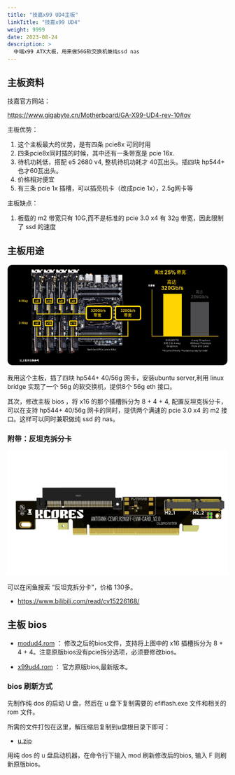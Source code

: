 ```yaml
---
title: "技嘉x99 UD4主板"
linkTitle: "技嘉x99 UD4"
weight: 9999
date: 2023-08-24
description: >
  中端x99 ATX大板，用来做56G软交换机兼纯ssd nas
---
```




## 主板资料

技嘉官方网站：

https://www.gigabyte.cn/Motherboard/GA-X99-UD4-rev-10#ov

主板优势：

1. 这个主板最大的优势，是有四条 pcie8x 可同时用
2. 四条pcie8x同时插的时候，其中还有一条带宽是 pcie 16x. 
3. 待机功耗低，搭配 e5 2680 v4, 整机待机功耗才 40瓦出头。插四块 hp544+ 也才60瓦出头。
4. 价格相对便宜
5. 有三条 pcie 1x 插槽，可以插亮机卡（改成pcie 1x），2.5g网卡等

主板缺点：

1. 板载的 m2 带宽只有 10G,而不是标准的 pcie 3.0 x4 有 32g 带宽，因此限制了 ssd 的速度

## 主板用途



![pcie](images/pcie.png)

我用这个主板，插了四块 hp544+ 40/56g 网卡，安装ubuntu server,利用 linux bridge 实现了一个 56g 的软交换机，提供8个 56g eth 接口。

其次，修改主板 bios ，将 x16 的那个插槽拆分为 8 + 4 + 4, 配置反坦克拆分卡，可以在支持 hp544+ 40/56g 网卡的同时，提供两个满速的 pcie 3.0 x4 的 m2 接口。这样可以同时兼职做纯 ssd 的 nas。

### 附带：反坦克拆分卡

![20862c93ffe221270cc04a14bc417a17bd7fde8f](images/20862c93ffe221270cc04a14bc417a17bd7fde8f.jpg)

可以在闲鱼搜索 “反坦克拆分卡”，价格 130多。

- https://www.bilibili.com/read/cv15226168/

## 主板 bios

- [modud4.rom](files/modud4.rom) ： 修改之后的bios文件，支持将上图中的 x16 插槽拆分为 8 + 4 + 4。注意原版bios没有pcie拆分选项，必须要修改bios。

- [x99ud4.rom](files/x99ud4.rom) ： 官方原版bios,最新版本。

### bios 刷新方式

先制作纯 dos 的启动 U 盘，然后在 u 盘下复制需要的  efiflash.exe 文件和相关的 rom 文件。

所需的文件打包在这里，解压缩后复制到u盘根目录下即可：

-  [u.zip](files/u.zip) 

用纯 dos 的 u 盘启动机器，在命令行下输入 mod 刷新修改后的bios, 输入 F 则刷新原版bios。
